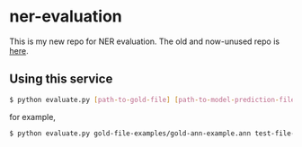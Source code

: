 # ner-evaluation

This is my new repo for NER evaluation. The old and now-unused repo is [here](https://github.com/JinnyViboonlarp/annotation-evaluation).

## Using this service

```bash
$ python evaluate.py [path-to-gold-file] [path-to-model-prediction-file] ([optional-path-for-output-file])
```
for example,
```bash
$ python evaluate.py gold-file-examples/gold-ann-example.ann test-file-examples/test-mmif-example.mmif result-examples/result-example.txt
```
